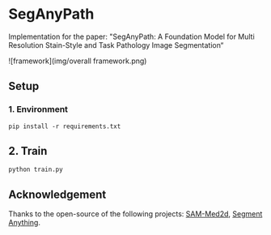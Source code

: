 # SegAnyPath

Implementation for the paper: "SegAnyPath: A Foundation Model for Multi Resolution Stain-Style and Task Pathology Image Segmentation“

![framework](img/overall framework.png)

## Setup

### 1. Environment

```
pip install -r requirements.txt
```




## 2. Train
```
python train.py

```

## Acknowledgement

Thanks to the open-source of the following projects: [SAM-Med2d](https://github.com/OpenGVLab/SAM-Med2D), [Segment Anything](https://github.com/facebookresearch/segment-anything).



